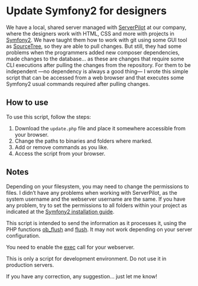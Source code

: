 # Update Symfony2 for designers

We have a local, shared server managed with [ServerPilot](https://serverpilot.io/) at our company, where the designers work with HTML, CSS and more with projects in [Symfony2](https://symfony.com/). We have taught them how to work with git using some GUI tool as [SourceTree](https://www.sourcetreeapp.com/), so they are able to pull changes. But still, they had some problems when the programmers added new composer dependencies, made changes to the database… as these are changes that require some CLI executions after pulling the changes from the repository. For them to be independent —no dependency is always a good thing— I wrote this simple script that can be accessed from a web browser and that executes some Symfony2 usual commands required after pulling changes.

## How to use

To use this script, follow the steps:

1. Download the ```update.php``` file and place it somewhere accessible from your browser.
1. Change the paths to binaries and folders where marked.
1. Add or remove commands as you like.
1. Access the script from your browser.

## Notes

Depending on your filesystem, you may need to change the permissions to files. I didn’t have any problems when working with ServerPilot, as the system username and the webserver username are the same. If you have any problem, try to set the permissions to all folders within your project as indicated at the [Symfony2 installation guide](http://symfony.com/doc/current/book/installation.html#checking-symfony-application-configuration-and-setup).

This script is intended to send the information as it processes it, using the PHP functions [ob_flush](http://php.net/manual/en/function.ob-flush.php) and [flush](http://php.net/manual/en/function.flush.php). It may not work depending on your server configuration.

You need to enable the [exec](http://php.net/manual/en/function.exec.php) call for your webserver.

This is only a script for development environment. Do not use it in production servers.

If you have any correction, any suggestion… just let me know!